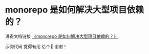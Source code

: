 # monorepo 是如何解决大型项目依赖的？
语雀文档链接
[《monorepo 是如何解决大型项目依赖的？》](https://www.yuque.com/u21754242/zpfeub/hmfbx6eu973sqqvv)

示例代码 觉得有用 给个🌟 谢谢！
